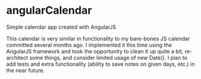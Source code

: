 # angularCalendar
Simple calendar app created with AngularJS

This calendar is very similar in functionality to my bare-bones JS calendar committed several months ago. I implemented it this time using the AngularJS framework and took the opportunity to clean it up quite a bit, re-architect some things, and consider limited usage of new Date(). I plan to add tests and extra functionality (ability to save notes on given days, etc.) in the near future.
